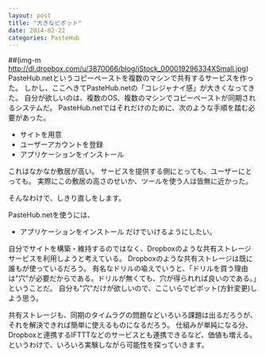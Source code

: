 ```yaml
---
layout: post
title: "大きなピボット"
date: 2014-02-22
categories: PasteHub
---
```

 ##(img-m http://dl.dropbox.com/u/3870066/blog/iStock_000019296334XSmall.jpg)
PasteHub.netというコピーペーストを複数のマシンで共有するサービスを作った。
しかし、ここへきてPasteHub.netの「コレジャナイ感」が大きくなってきた。
自分が欲しいのは、複数のOS、複数のマシンでコピーペーストが同期されるシステムだ。
PasteHub.netではそれだけのために、次のような手順を踏む必要があった。
- サイトを用意
- ユーザーアカウントを登録
- アプリケーションをインストール

これはなかなか敷居が高い。
サービスを提供する側にとっても、ユーザーにとっても。
実際にこの敷居の高さのせいか、ツールを使う人は皆無に近かった。

そんなわけで、しきり直しをします。

PasteHub.netを使うには、
- アプリケーションをインストール
だけでいけるようにしたい。

自分でサイトを構築・維持するのではなく、Dropboxのような共有ストレージサービスを利用しようと考えている。
Dropboxのような共有ストレージは既に誰もが使っているだろう。
有名なドリルの喩えでいうと、「ドリルを買う理由は"穴"が必要だからである。ドリルが無くても、穴が得られれば良いのである。」ということだ。
自分も"穴"だけが欲しいので、ここいらでピボット(方針変更)しよう思う。

共有ストレージも、同期のタイムラグの問題などいろいろ課題は出るだろうが、それを解決できれば簡単に使えるものになるだろう。
仕組みが単純になる分、Dropboxと連携するIFTTTなどのサービスとも連携できるなど、価値も増える。
というわけで、いろいろ実験しながら可能性を探っていきます。
